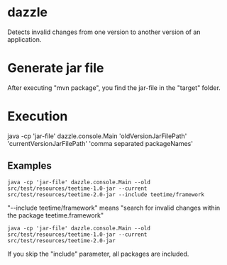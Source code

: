# dazzle
Detects invalid changes from one version to another version of an application.

# Generate jar file
After executing "mvn package", you find the jar-file in the "target" folder.

# Execution
java -cp 'jar-file' dazzle.console.Main 'oldVersionJarFilePath' 'currentVersionJarFilePath' 'comma separated packageNames'

## Examples
`java -cp 'jar-file' dazzle.console.Main --old src/test/resources/teetime-1.0-jar --current src/test/resources/teetime-2.0-jar --include teetime/framework`

"--include teetime/framework" means "search for invalid changes within the package teetime.framework"

`java -cp 'jar-file' dazzle.console.Main --old src/test/resources/teetime-1.0-jar --current src/test/resources/teetime-2.0-jar`

If you skip the "include" parameter, all packages are included.
